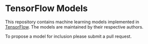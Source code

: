# TensorFlow Models

This repository contains machine learning models implemented in
[TensorFlow](https://tensorflow.org). The models are maintained by their
respective authors.

To propose a model for inclusion please submit a pull request.
